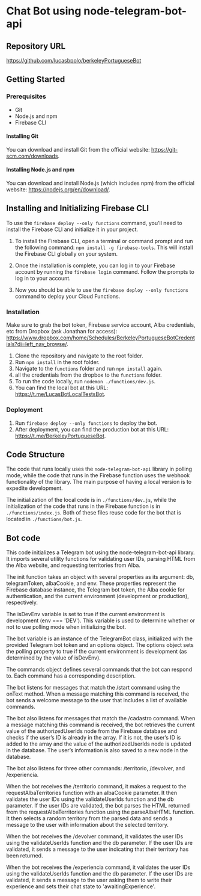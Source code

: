 # Chat Bot using node-telegram-bot-api

## Repository URL

https://github.com/lucasbpolo/berkeleyPortugueseBot

## Getting Started

### Prerequisites

- Git
- Node.js and npm
- Firebase CLI

#### Installing Git

You can download and install Git from the official website: https://git-scm.com/downloads.

#### Installing Node.js and npm

You can download and install Node.js (which includes npm) from the official website: https://nodejs.org/en/download/.

## Installing and Initializing Firebase CLI

To use the `firebase deploy --only functions` command, you'll need to install the Firebase CLI and initialize it in your project.

1. To install the Firebase CLI, open a terminal or command prompt and run the following command: `npm install -g firebase-tools`. This will install the Firebase CLI globally on your system.

2. Once the installation is complete, you can log in to your Firebase account by running the `firebase login` command. Follow the prompts to log in to your account.

3. Now you should be able to use the `firebase deploy --only functions` command to deploy your Cloud Functions.

### Installation

Make sure to grab the bot token, Firebase service account, Alba credentials, etc from Dropbox (ask Jonathan for access): https://www.dropbox.com/home/Schedules/BerkeleyPortugueseBotCredentials?di=left_nav_browse/.

1. Clone the repository and navigate to the root folder.
2. Run `npm install` in the root folder.
3. Navigate to the `functions` folder and run `npm install` again.
4. all the credentials from the dropbox to the `functions` folder.
5. To run the code locally, run `nodemon ./functions/dev.js`.
6. You can find the local bot at this URL: https://t.me/LucasBotLocalTestsBot.

### Deployment

1. Run `firebase deploy --only functions` to deploy the bot.
2. After deployment, you can find the production bot at this URL: https://t.me/BerkeleyPortugueseBot.

## Code Structure

The code that runs locally uses the `node-telegram-bot-api` library in polling mode, while the code that runs in the Firebase function uses the webhook functionality of the library. The main purpose of having a local version is to expedite development.

The initialization of the local code is in `./functions/dev.js`, while the initialization of the code that runs in the Firebase function is in `./functions/index.js`. Both of these files reuse code for the bot that is located in `./functions/bot.js`.

## Bot code

This code initializes a Telegram bot using the node-telegram-bot-api library. It imports several utility functions for validating user IDs, parsing HTML from the Alba website, and requesting territories from Alba.

The init function takes an object with several properties as its argument: db, telegramToken, albaCookie, and env. These properties represent the Firebase database instance, the Telegram bot token, the Alba cookie for authentication, and the current environment (development or production), respectively.

The isDevEnv variable is set to true if the current environment is development (env === 'DEV'). This variable is used to determine whether or not to use polling mode when initializing the bot.

The bot variable is an instance of the TelegramBot class, initialized with the provided Telegram bot token and an options object. The options object sets the polling property to true if the current environment is development (as determined by the value of isDevEnv).

The commands object defines several commands that the bot can respond to. Each command has a corresponding description.

The bot listens for messages that match the /start command using the onText method. When a message matching this command is received, the bot sends a welcome message to the user that includes a list of available commands.

The bot also listens for messages that match the /cadastro command. When a message matching this command is received, the bot retrieves the current value of the authorizedUserIds node from the Firebase database and checks if the user’s ID is already in the array. If it is not, the user’s ID is added to the array and the value of the authorizedUserIds node is updated in the database. The user’s information is also saved to a new node in the database.

The bot also listens for three other commands: /territorio, /devolver, and /experiencia.

When the bot receives the /territorio command, it makes a request to the requestAlbaTerritories function with an albaCookie parameter. It then validates the user IDs using the validateUserIds function and the db parameter. If the user IDs are validated, the bot parses the HTML returned from the requestAlbaTerritories function using the parseAlbaHTML function. It then selects a random territory from the parsed data and sends a message to the user with information about the selected territory.

When the bot receives the /devolver command, it validates the user IDs using the validateUserIds function and the db parameter. If the user IDs are validated, it sends a message to the user indicating that their territory has been returned.

When the bot receives the /experiencia command, it validates the user IDs using the validateUserIds function and the db parameter. If the user IDs are validated, it sends a message to the user asking them to write their experience and sets their chat state to 'awaitingExperience'.
